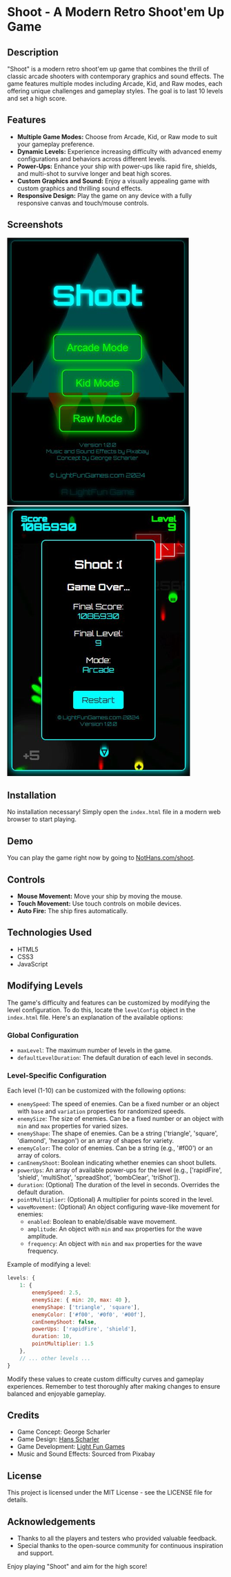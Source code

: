 # Shoot - A Modern Retro Shoot'em Up Game

## Description
"Shoot" is a modern retro shoot'em up game that combines the thrill of classic arcade shooters with contemporary graphics and sound effects. The game features multiple modes including Arcade, Kid, and Raw modes, each offering unique challenges and gameplay styles. The goal is to last 10 levels and set a high score.

## Features
- **Multiple Game Modes:** Choose from Arcade, Kid, or Raw mode to suit your gameplay preference.
- **Dynamic Levels:** Experience increasing difficulty with advanced enemy configurations and behaviors across different levels.
- **Power-Ups:** Enhance your ship with power-ups like rapid fire, shields, and multi-shot to survive longer and beat high scores.
- **Custom Graphics and Sound:** Enjoy a visually appealing game with custom graphics and thrilling sound effects.
- **Responsive Design:** Play the game on any device with a fully responsive canvas and touch/mouse controls.

## Screenshots
![Shoot Start Screen](screenshots/shoot-start-screen.jpg)
![Shoot Level 9](screenshots/shoot-level-9.jpg)

## Installation
No installation necessary! Simply open the `index.html` file in a modern web browser to start playing.

## Demo
You can play the game right now by going to [NotHans.com/shoot](https://nothans.com/shoot).

## Controls
- **Mouse Movement:** Move your ship by moving the mouse.
- **Touch Movement:** Use touch controls on mobile devices.
- **Auto Fire:** The ship fires automatically.

## Technologies Used
- HTML5
- CSS3
- JavaScript

## Modifying Levels

The game's difficulty and features can be customized by modifying the level configuration. To do this, locate the `levelConfig` object in the `index.html` file. Here's an explanation of the available options:

### Global Configuration
- `maxLevel`: The maximum number of levels in the game.
- `defaultLevelDuration`: The default duration of each level in seconds.

### Level-Specific Configuration
Each level (1-10) can be customized with the following options:

- `enemySpeed`: The speed of enemies. Can be a fixed number or an object with `base` and `variation` properties for randomized speeds.
- `enemySize`: The size of enemies. Can be a fixed number or an object with `min` and `max` properties for varied sizes.
- `enemyShape`: The shape of enemies. Can be a string ('triangle', 'square', 'diamond', 'hexagon') or an array of shapes for variety.
- `enemyColor`: The color of enemies. Can be a string (e.g., '#f00') or an array of colors.
- `canEnemyShoot`: Boolean indicating whether enemies can shoot bullets.
- `powerUps`: An array of available power-ups for the level (e.g., ['rapidFire', 'shield', 'multiShot', 'spreadShot', 'bombClear', 'triShot']).
- `duration`: (Optional) The duration of the level in seconds. Overrides the default duration.
- `pointMultiplier`: (Optional) A multiplier for points scored in the level.
- `waveMovement`: (Optional) An object configuring wave-like movement for enemies:
  - `enabled`: Boolean to enable/disable wave movement.
  - `amplitude`: An object with `min` and `max` properties for the wave amplitude.
  - `frequency`: An object with `min` and `max` properties for the wave frequency.

Example of modifying a level:

```javascript
levels: {
    1: {
        enemySpeed: 2.5,
        enemySize: { min: 20, max: 40 },
        enemyShape: ['triangle', 'square'],
        enemyColor: ['#f00', '#0f0', '#00f'],
        canEnemyShoot: false,
        powerUps: ['rapidFire', 'shield'],
        duration: 10,
        pointMultiplier: 1.5
    },
    // ... other levels ...
}
```

Modify these values to create custom difficulty curves and gameplay experiences. Remember to test thoroughly after making changes to ensure balanced and enjoyable gameplay.

## Credits
- Game Concept: George Scharler
- Game Design: [Hans Scharler](https://nothans.com/games)
- Game Development: [Light Fun Games](https://lightfun.games/)
- Music and Sound Effects: Sourced from Pixabay

## License
This project is licensed under the MIT License - see the LICENSE file for details.

## Acknowledgements
- Thanks to all the players and testers who provided valuable feedback.
- Special thanks to the open-source community for continuous inspiration and support.


Enjoy playing "Shoot" and aim for the high score!